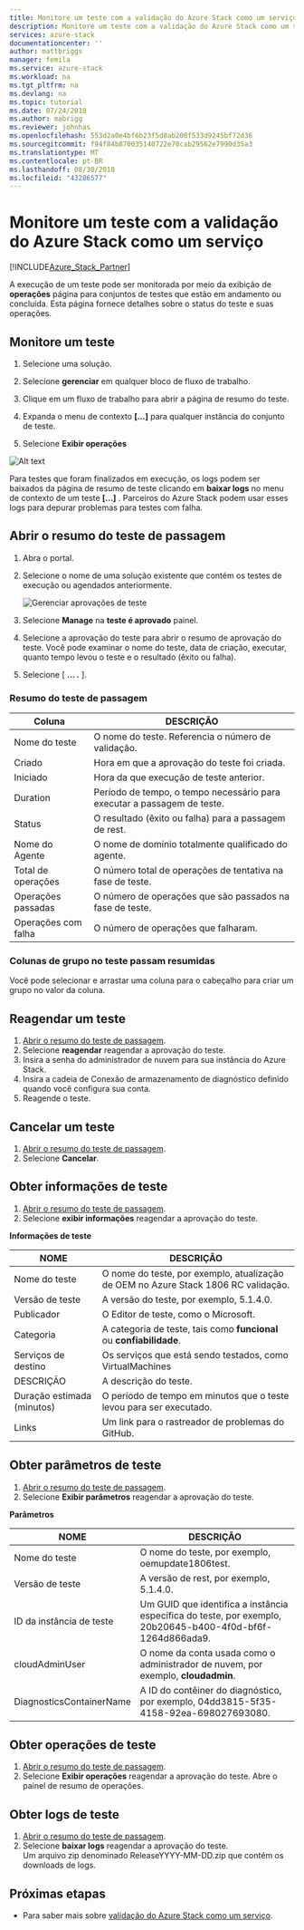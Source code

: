 ```yaml
---
title: Monitore um teste com a validação do Azure Stack como um serviço | Microsoft Docs
description: Monitore um teste com a validação do Azure Stack como um serviço.
services: azure-stack
documentationcenter: ''
author: mattbriggs
manager: femila
ms.service: azure-stack
ms.workload: na
ms.tgt_pltfrm: na
ms.devlang: na
ms.topic: tutorial
ms.date: 07/24/2018
ms.author: mabrigg
ms.reviewer: johnhas
ms.openlocfilehash: 553d2a0e4bf6b23f5d8ab200f533d9245bf72d36
ms.sourcegitcommit: f94f84b870035140722e70cab29562e7990d35a3
ms.translationtype: MT
ms.contentlocale: pt-BR
ms.lasthandoff: 08/30/2018
ms.locfileid: "43286577"
---
```

# <a name="monitor-a-test-with-azure-stack-validation-as-a-service"></a>Monitore um teste com a validação do Azure Stack como um serviço

[!INCLUDE[Azure_Stack_Partner](./includes/azure-stack-partner-appliesto.md)]

A execução de um teste pode ser monitorada por meio da exibição de **operações** página para conjuntos de testes que estão em andamento ou concluída. Esta página fornece detalhes sobre o status do teste e suas operações.

## <a name="monitor-a-test"></a>Monitore um teste

1. Selecione uma solução.

2. Selecione **gerenciar** em qualquer bloco de fluxo de trabalho.

3. Clique em um fluxo de trabalho para abrir a página de resumo do teste.

4. Expanda o menu de contexto **[...]**  para qualquer instância do conjunto de teste.

5. Selecione **Exibir operações**

![Alt text](media\image4.png)

Para testes que foram finalizados em execução, os logs podem ser baixados da página de resumo de teste clicando em **baixar logs** no menu de contexto de um teste **[...]** . Parceiros do Azure Stack podem usar esses logs para depurar problemas para testes com falha.

## <a name="open-the-test-pass-summary"></a>Abrir o resumo do teste de passagem

1. Abra o portal. 
2. Selecione o nome de uma solução existente que contém os testes de execução ou agendados anteriormente.

    ![Gerenciar aprovações de teste](media/managetestpasses.png)

3. Selecione **Manage** na **teste é aprovado** painel.
4. Selecione a aprovação do teste para abrir o resumo de aprovação do teste. Você pode examinar o nome do teste, data de criação, executar, quanto tempo levou o teste e o resultado (êxito ou falha).
5. Selecione [ **...  .** ].

### <a name="test-pass-summary"></a>Resumo do teste de passagem

| Coluna | DESCRIÇÃO |
| --- | --- |
| Nome do teste | O nome do teste. Referencia o número de validação. |
| Criado | Hora em que a aprovação do teste foi criada. |
| Iniciado | Hora da que execução de teste anterior. |
| Duration | Período de tempo, o tempo necessário para executar a passagem de teste. |
| Status | O resultado (êxito ou falha) para a passagem de rest. |
| Nome do Agente | O nome de domínio totalmente qualificado do agente. |
| Total de operações | O número total de operações de tentativa na fase de teste. |
| Operações passadas | O número de operações que são passados na fase de teste. |
|  Operações com falha | O número de operações que falharam. |

### <a name="group-columns-in-the-test-pass-summary"></a>Colunas de grupo no teste passam resumidas

Você pode selecionar e arrastar uma coluna para o cabeçalho para criar um grupo no valor da coluna.

## <a name="reschedule-a-test"></a>Reagendar um teste

1. [Abrir o resumo do teste de passagem](#open-the-test-pass-summary).
2. Selecione **reagendar** reagendar a aprovação do teste.
3. Insira a senha do administrador de nuvem para sua instância do Azure Stack.
4. Insira a cadeia de Conexão de armazenamento de diagnóstico definido quando você configura sua conta.
5. Reagende o teste.

## <a name="cancel-a-test"></a>Cancelar um teste

1. [Abrir o resumo do teste de passagem](#open-the-test-pass-summary).
2. Selecione **Cancelar**.

## <a name="get-test-information"></a>Obter informações de teste

1. [Abrir o resumo do teste de passagem](#open-the-test-pass-summary).
2. Selecione **exibir informações** reagendar a aprovação do teste.

**Informações de teste**

| NOME | DESCRIÇÃO |
| -- | -- |
| Nome do teste | O nome do teste, por exemplo, atualização de OEM no Azure Stack 1806 RC validação. |
| Versão de teste | A versão do teste, por exemplo, 5.1.4.0. |
| Publicador | O Editor de teste, como o Microsoft. |
| Categoria | A categoria de teste, tais como **funcional** ou **confiabilidade**. |
| Serviços de destino | Os serviços que está sendo testados, como VirtualMachines |
| DESCRIÇÃO | A descrição do teste. |
| Duração estimada (minutos) | O período de tempo em minutos que o teste levou para ser executado. |
| Links | Um link para o rastreador de problemas do GitHub. |

## <a name="get-test-parameters"></a>Obter parâmetros de teste

1. [Abrir o resumo do teste de passagem](#open-the-test-pass-summary).
2. Selecione **Exibir parâmetros** reagendar a aprovação do teste.

**Parâmetros**

| NOME | DESCRIÇÃO |
| -- | -- |
| Nome do teste | O nome do teste, por exemplo, oemupdate1806test. |
| Versão de teste | A versão de rest, por exemplo, 5.1.4.0. |
| ID da instância de teste | Um GUID que identifica a instância específica do teste, por exemplo, 20b20645-b400-4f0d-bf6f-1264d866ada9. |
| cloudAdminUser | O nome da conta usada como o administrador de nuvem, por exemplo, **cloudadmin**. |
| DiagnosticsContainerName | A ID do contêiner do diagnóstico, por exemplo, 04dd3815-5f35-4158-92ea-698027693080. |

## <a name="get-test-operations"></a>Obter operações de teste

1. [Abrir o resumo do teste de passagem](#open-the-test-pass-summary).
2. Selecione **Exibir operações** reagendar a aprovação do teste. Abre o painel de resumo de operações.

## <a name="get-test-logs"></a>Obter logs de teste

1. [Abrir o resumo do teste de passagem](#open-the-test-pass-summary).
2. Selecione **baixar logs** reagendar a aprovação do teste.  
    Um arquivo zip denominado ReleaseYYYY-MM-DD.zip que contém os downloads de logs.

## <a name="next-steps"></a>Próximas etapas

- Para saber mais sobre [validação do Azure Stack como um serviço](https://docs.microsoft.com/azure/azure-stack/partner).
